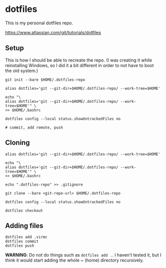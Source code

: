 # dotfiles
This is my personal dotfiles repo.

https://www.atlassian.com/git/tutorials/dotfiles

## Setup
This is how I should be able to recreate the repo. (I was creating it while
reinstalling Windows, so I did it a bit different in order to not have to
boot the old system.)

```
git init --bare $HOME/.dotfiles-repo

alias dotfiles='git --git-dir=$HOME/.dotfiles-repo/ --work-tree=$HOME'

echo "\
alias dotfiles='git --git-dir=$HOME/.dotfiles-repo/ --work-tree=$HOME'" \
>> $HOME/.bashrc

dotfiles config --local status.showUntrackedFiles no

# commit, add remote, push
```

## Cloning
```
alias dotfiles='git --git-dir=$HOME/.dotfiles-repo/ --work-tree=$HOME'

echo "\
alias dotfiles='git --git-dir=$HOME/.dotfiles-repo/ --work-tree=$HOME'" \
>> $HOME/.bashrc

echo ".dotfiles-repo" >> .gitignore

git clone --bare <git-repo-url> $HOME/.dotfiles-repo

dotfiles config --local status.showUntrackedFiles no

dotfiles checkout
```

## Adding files
```
dotfiles add .virmc
dotfiles commit
dotfiles push
```
**WARNING**: Do not do things such as `dotfiles add .`. I haven't tested it,
but I think it would start adding the whole ~ (home) directory recursively.

